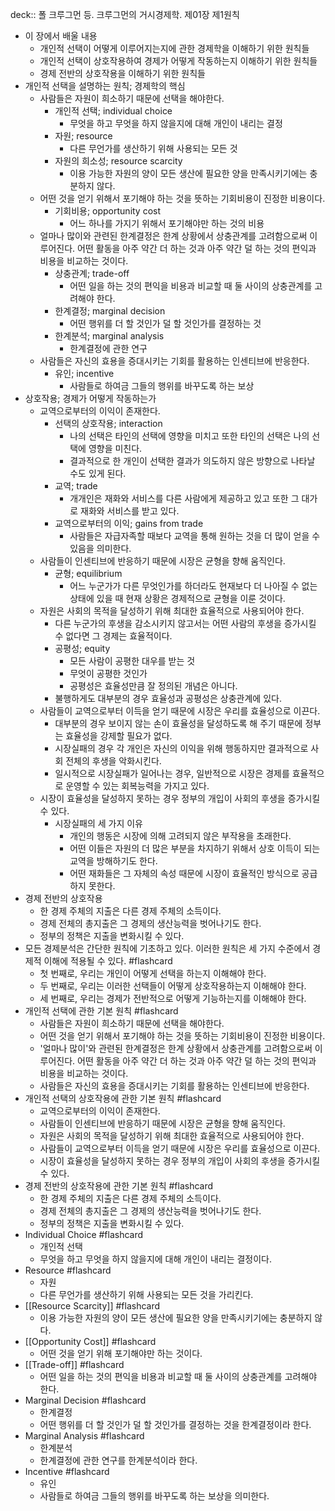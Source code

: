 deck:: 폴 크루그먼 등. 크루그먼의 거시경제학. 제01장 제1원칙

- 이 장에서 배울 내용
	- 개인적 선택이 어떻게 이루어지는지에 관한 경제학을 이해하기 위한 원칙들
	- 개인적 선택이 상호작용하여 경제가 어떻게 작동하는지 이해하기 위한 원칙들
	- 경제 전반의 상호작용을 이해하기 위한 원칙들
- 개인적 선택을 설명하는 원칙; 경제학의 핵심
	- 사람들은 자원이 희소하기 때문에 선택을 해야한다.
		- 개인적 선택; individual choice
			- 무엇을 하고 무엇을 하지 않을지에 대해 개인이 내리는 결정
		- 자원; resource
			- 다른 무언가를 생산하기 위해 사용되는 모든 것
		- 자원의 희소성; resource scarcity
			- 이용 가능한 자원의 양이 모든 생산에 필요한 양을 만족시키기에는 충분하지 않다.
	- 어떤 것을 얻기 위해서 포기해야 하는 것을 뜻하는 기회비용이 진정한 비용이다.
		- 기회비용; opportunity cost
			- 어느 하나를 가지기 위해서 포기해야만 하는 것의 비용
	- 얼마나 많이와 관련된 한계결정은 한계 상황에서 상충관계를 고려함으로써 이루어진다. 어떤 활동을 아주 약간 더 하는 것과 아주 약간 덜 하는 것의 편익과 비용을 비교하는 것이다.
		- 상충관계; trade-off
			- 어떤 일을 하는 것의 편익을 비용과 비교할 때 둘 사이의 상충관계를 고려해야 한다.
		- 한계결정; marginal decision
			- 어떤 행위를 더 할 것인가 덜 할 것인가를 결정하는 것
		- 한계분석; marginal analysis
			- 한계결정에 관한 연구
	- 사람들은 자신의 효용을 증대시키는 기회를 활용하는 인센티브에 반응한다.
		- 유인; incentive
			- 사람들로 하여금 그들의 행위를 바꾸도록 하는 보상
- 상호작용; 경제가 어떻게 작동하는가
	- 교역으로부터의 이익이 존재한다.
		- 선택의 상호작용; interaction
			- 나의 선택은 타인의 선택에 영향을 미치고 또한 타인의 선택은 나의 선택에 영향을 미친다.
			- 결과적으로 한 개인이 선택한 결과가 의도하지 않은 방향으로 나타날 수도 있게 된다.
		- 교역; trade
			- 개개인은 재화와 서비스를 다른 사람에게 제공하고 있고 또한 그 대가로 재화와 서비스를 받고 있다.
		- 교역으로부터의 이익; gains from trade
			- 사람들은 자급자족할 때보다 교역을 통해 원하는 것을 더 많이 얻을 수 있음을 의미한다.
	- 사람들이 인센티브에 반응하기 때문에 시장은 균형을 향해 움직인다.
		- 균형; equilibrium
			- 어느 누군가가 다른 무엇인가를 하더라도 현재보다 더 나아질 수 없는 상태에 있을 때 현재 상황은 경제적으로 균형을 이룬 것이다.
	- 자원은 사회의 목적을 달성하기 위해 최대한 효율적으로 사용되어야 한다.
		- 다른 누군가의 후생을 감소시키지 않고서는 어떤 사람의 후생을 증가시킬 수 없다면 그 경제는 효율적이다.
		- 공평성; equity
			- 모든 사람이 공평한 대우를 받는 것
			- 무엇이 공평한 것인가
			- 공평성은 효율성만큼 잘 정의된 개념은 아니다.
		- 불행하게도 대부분의 경우 효율성과 공평성은 상충관계에 있다.
	- 사람들이 교역으로부터 이득을 얻기 때문에 시장은 우리를 효율성으로 이끈다.
		- 대부분의 경우 보이지 않는 손이 효율성을 달성하도록 해 주기 때문에 정부는 효율성을 강제할 필요가 없다.
		- 시장실패의 경우 각 개인은 자신의 이익을 위해 행동하지만 결과적으로 사회 전체의 후생을 악화시킨다.
		- 일시적으로 시장실패가 일어나는 경우, 일반적으로 시장은 경제를 효율적으로 운영할 수 있는 회복능력을 가지고 있다.
	- 시장이 효율성을 달성하지 못하는 경우 정부의 개입이 사회의 후생을 증가시킬 수 있다.
		- 시장실패의 세 가지 이유
			- 개인의 행동은 시장에 의해 고려되지 않은 부작용을 초래한다.
			- 어떤 이들은 자원의 더 많은 부분을 차지하기 위해서 상호 이득이 되는 교역을 방해하기도 한다.
			- 어떤 재화들은 그 자체의 속성 때문에 시장이 효율적인 방식으로 공급하지 못한다.
- 경제 전반의 상호작용
	- 한 경제 주체의 지출은 다른 경제 주체의 소득이다.
	- 경제 전체의 총지출은 그 경제의 생산능력을 벗어나기도 한다.
	- 정부의 정책은 지출을 변화시킬 수 있다.
- 모든 경제분석은 간단한 원칙에 기초하고 있다. 이러한 원칙은 세 가지 수준에서 경제적 이해에 적용될 수 있다. #flashcard
	- 첫 번째로, 우리는 개인이 어떻게 선택을 하는지 이해해야 한다.
	- 두 번째로, 우리는 이러한 선택들이 어떻게 상호작용하는지 이해해야 한다.
	- 세 번째로, 우리는 경제가 전반적으로 어떻게 기능하는지를 이해해야 한다.
- 개인적 선택에 관한 기본 원칙 #flashcard
	- 사람들은 자원이 희소하기 때문에 선택을 해야한다.
	- 어떤 것을 얻기 위해서 포기해야 하는 것을 뜻하는 기회비용이 진정한 비용이다.
	- '얼마나 많이'와 관련된 한계결정은 한계 상황에서 상충관계를 고려함으로써 이루어진다. 어떤 활동을 아주 약간 더 하는 것과 아주 약간 덜 하는 것의 편익과 비용을 비교하는 것이다.
	- 사람들은 자신의 효용을 증대시키는 기회를 활용하는 인센티브에 반응한다.
- 개인적 선택의 상호작용에 관한 기본 원칙 #flashcard
	- 교역으로부터의 이익이 존재한다.
	- 사람들이 인센티브에 반응하기 때문에 시장은 균형을 향해 움직인다.
	- 자원은 사회의 목적을 달성하기 위해 최대한 효율적으로 사용되어야 한다.
	- 사람들이 교역으로부터 이득을 얻기 때문에 시장은 우리를 효율성으로 이끈다.
	- 시장이 효율성을 달성하지 못하는 경우 정부의 개입이 사회의 후생을 증가시킬 수 있다.
- 경제 전반의 상호작용에 관한 기본 원칙 #flashcard
	- 한 경제 주체의 지출은 다른 경제 주체의 소득이다.
	- 경제 전체의 총지출은 그 경제의 생산능력을 벗어나기도 한다.
	- 정부의 정책은 지출을 변화시킬 수 있다.
- Individual Choice #flashcard
	- 개인적 선택
	- 무엇을 하고 무엇을 하지 않을지에 대해 개인이 내리는 결정이다.
- Resource #flashcard
	- 자원
	- 다른 무언가를 생산하기 위해 사용되는 모든 것을 가리킨다.
- [[Resource Scarcity]] #flashcard
	- 이용 가능한 자원의 양이 모든 생산에 필요한 양을 만족시키기에는 충분하지 않다.
- [[Opportunity Cost]] #flashcard
	- 어떤 것을 얻기 위해 포기해야만 하는 것이다.
- [[Trade-off]] #flashcard
	- 어떤 일을 하는 것의 편익을 비용과 비교할 때 둘 사이의 상충관계를 고려해야 한다.
- Marginal Decision #flashcard
	- 한계결정
	- 어떤 행위를 더 할 것인가 덜 할 것인가를 결정하는 것을 한계결정이라 한다.
- Marginal Analysis #flashcard
	- 한계분석
	- 한계결정에 관한 연구를 한계분석이라 한다.
- Incentive #flashcard
	- 유인
	- 사람들로 하여금 그들의 행위를 바꾸도록 하는 보상을 의미한다.